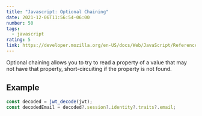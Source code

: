```yaml
---
title: "Javascript: Optional Chaining"
date: 2021-12-06T11:56:54-06:00
number: 50
tags:
  - javascript
rating: 5
link: https://developer.mozilla.org/en-US/docs/Web/JavaScript/Reference/Operators/Optional_chaining
---
```


Optional chaining allows you to try to read a property of a value that may not have that property, short-circuiting if the property is not found.

## Example

```ts
const decoded = jwt_decode(jwt);
const decodedEmail = decoded?.session?.identity?.traits?.email;
```

